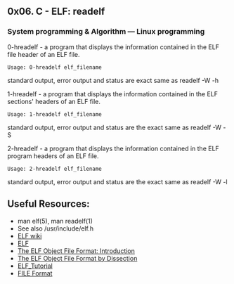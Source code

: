 ## 0x06. C - ELF: readelf
### System programming & Algorithm ― Linux programming

0-hreadelf -  a program that displays the information contained in the ELF file header of an ELF file.
```
Usage: 0-hreadelf elf_filename
```
standard output, error output and status are exact same as readelf -W -h

1-hreadelf - a program that displays the information contained in the ELF sections' headers of an ELF file.
```
Usage: 1-hreadelf elf_filename
```
standard output, error output and status are the exact same as readelf -W -S

2-hreadelf - a program that displays the information contained in the ELF program headers of an ELF file.
```
Usage: 2-hreadelf elf_filename
```
standard output, error output and status are the exact same as readelf -W -l

## Useful Resources:
* man elf(5), man readelf(1)
* See also /usr/include/elf.h
* [ELF wiki](https://en.wikipedia.org/wiki/Executable_and_Linkable_Format)
* [ELF](http://www.cs.stevens.edu/~jschauma/810/elf.html)
* [The ELF Object File Format: Introduction ](http://www.linuxjournal.com/article/1059)
* [The ELF Object File Format by Dissection](http://www.linuxjournal.com/node/1060/print)
* [ELF_Tutorial](http://wiki.osdev.org/ELF_Tutorial#ELF_Data_Types)
* [FILE Format](https://docs.oracle.com/cd/E19683-01/816-1386/6m7qcoblj/index.html#chapter6-73445)
